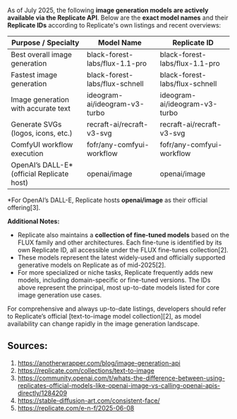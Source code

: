 As of July 2025, the following **image generation models are actively available via the Replicate API**. Below are the **exact model names** and their **Replicate IDs** according to Replicate's own listings and recent overviews:

| **Purpose / Specialty**                   | **Model Name**                                  | **Replicate ID**                       |
|-------------------------------------------|------------------------------------------------|----------------------------------------|
| Best overall image generation             | black-forest-labs/flux-1.1-pro                 | black-forest-labs/flux-1.1-pro         |
| Fastest image generation                  | black-forest-labs/flux-schnell                 | black-forest-labs/flux-schnell         |
| Image generation with accurate text       | ideogram-ai/ideogram-v3-turbo                  | ideogram-ai/ideogram-v3-turbo          |
| Generate SVGs (logos, icons, etc.)        | recraft-ai/recraft-v3-svg                      | recraft-ai/recraft-v3-svg              |
| ComfyUI workflow execution                | fofr/any-comfyui-workflow                      | fofr/any-comfyui-workflow              |
| OpenAI’s DALL-E* (official Replicate host)| openai/image                                   | openai/image                           |

*For OpenAI’s DALL-E, Replicate hosts **openai/image** as their official offering[3].

**Additional Notes:**

- Replicate also maintains a **collection of fine-tuned models** based on the FLUX family and other architectures. Each fine-tune is identified by its own Replicate ID, all accessible under the FLUX fine-tunes collection[2].
- These models represent the latest widely-used and officially supported generative models on Replicate as of mid-2025[2].
- For more specialized or niche tasks, Replicate frequently adds new models, including domain-specific or fine-tuned versions. The IDs above represent the principal, most up-to-date models listed for core image generation use cases.

For comprehensive and always up-to-date listings, developers should refer to Replicate’s official [text-to-image model collection][2], as model availability can change rapidly in the image generation landscape.

## Sources:
1. https://anotherwrapper.com/blog/image-generation-api
2. https://replicate.com/collections/text-to-image
3. https://community.openai.com/t/whats-the-difference-between-using-replicates-official-models-like-openai-image-vs-calling-openai-apis-directly/1284209
4. https://stable-diffusion-art.com/consistent-face/
5. https://replicate.com/e-n-f/2025-06-08
